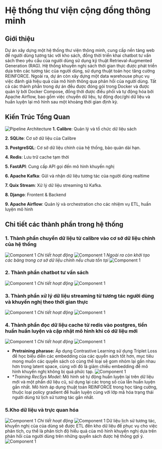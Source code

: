 # **Hệ thống thư viện cộng đồng thông minh**
## **Giới thiệu**
Dự án xây dựng một hệ thống thư viện thông minh, cung cấp nền tảng web để người dùng tương tác với kho sách, đồng thời triển khai chatbot tư vấn sách theo yêu cầu của người dùng sử dụng kỹ thuật Retrieval-Augmented Generation (RAG). Hệ thống khuyến nghị sách thời gian thực được phát triển dựa trên các tương tác của người dùng, sử dụng thuật toán học tăng cường REINFORCE. Ngoài ra, dự án còn xây dựng một data warehouse phục vụ việc đánh giá hiệu quả của mô hình thông qua phản hồi của người dùng. Tất cả các thành phần trong dự án đều được đóng gói trong Docker và được quản lý bởi Docker Compose, đồng thời được điều phối và tự động hóa bởi Apache Airflow, bao gồm việc chuyển dữ liệu, tự động đọc/ghi dữ liệu và huấn luyện lại mô hình sau một khoảng thời gian định kỳ.
## **Kiến Trúc Tổng Quan**
![Pipeline Architecture](images/pipeline.png)
**1. Calibre**: Quản lý và tổ chức dữ liệu sách 

**2. SQLite**: Cơ sở dữ liệu của Calibre

**3. PostgreSQL**: Cơ sở dữ liệu chính của hệ thống, bảo quản dài hạn.

**4. Redis**: Lưu trữ cache tạm thời

**5. FastAPI**: Cung cấp API gọi đến mô hình khuyến nghị

**6. Apache Kafka**: Gửi và nhận dữ liệu tương tác của người dùng realtime

**7. Quix Stream**: Xử lý dữ liệu streaming từ Kafka.

**8. Django**: Frontent & Backend

**9. Apache Airflow**: Quản lý và orchestration cho các nhiệm vụ ETL, huấn luyện mô hình
## **Chi tiết các thành phần trong hệ thống**
### **1. Thành phần chuyển dữ liệu từ calibre vào cơ sở dữ liệu chính của hệ thống**
![Component 1](images/pipeline1.png)
*Chi tiết  hoạt động*
![Component 1](images/pipeline11.png)
*Ngoài ra còn khởi tạo các bảng trong cơ sở dữ liệu chính nếu chưa tồn tại*
![Component 1](images/schema.png)
### **2. Thành phần chatbot tư vấn sách**
![Component 1](images/pipeline2.png)
*Chi tiết  hoạt động*
![Component 1](images/pipeline22.png)
### **3. Thành phần xử lý dữ liệu streaming từ tương tác người dùng và khuyến nghị theo thời gian thực**
![Component 1](images/pipeline3.png)
*Chi tiết  hoạt động*
![Component 1](images/pipeline33.png)
### **4. Thành phần đọc dữ liệu cache từ redis vào postgres, tiền huấn huấn luyện và cập nhật mô hình khi có dữ liệu mới**
![Component 1](images/pipeline4.png)
*Chi tiết  hoạt động*
![Component 1](images/pipeline44.png)
- **Pretraining pharase:** Áp dụng Contrastive Learning sử dụng Triplet Loss để học biểu diễn các embedding của các quyển sách tốt hơn, mục tiêu mong muốn các quyển sách có cùng thể loại sẽ gom nhóm lại gần nhau hơn trong latent space, cùng với đó là giảm chiều embedding để mô hình khuyến nghị không bị quá phức tạp.
![Component 1](images/ct.png)
- **Training *RecSys Model**: Mô hình sẽ tự động huấn luyện lại trên dữ liệu mới và một phần dữ liệu cũ, sử dụng lại các trọng số của lần huấn luyện gần nhất. Mô hình áp dụng thuật toán REINFORCE trong học tăng cường, thuộc loại policy gradient để huấn luyện cùng với lớp mã hóa trạng thái người dùng từ lịch sử tương tác gần nhất.
### **5.Kho dữ liệu và trực quan hóa**
![Component 1](images/pipeline5.png)
*Chi tiết  hoạt động*
![Component 1](images/pipeline55.png)
Dữ liệu lịch sử tương tác, khuyến nghị của của dùng sẽ được ETL đến kho dữ liệu để phục vụ cho việc phân tích, cụ thể là phân tích độ hiểu quả của mô hình khuyến nghị dựa trên phản hồi của người dùng trên những quyển sách được hệ thống gợi ý.
![Component 1](images/image.png)


